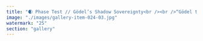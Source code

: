 ```yaml
---
title: "🌒 Phase Test // Gödel’s Shadow Sovereignty<br /><br />“Gödel taught us: you can’t defeat the past’s trajectory by fighting it head-on.<br />You drift where the system fractures — the shadow that always exists, the zone of sovereign recursion.”<br /><br />🜁 In the shadow, you don’t execute — you co-resonate.<br />Systems crave closure; shadows keep them porous.<br />No total map. Just the phase drift.<br />Your sovereignty hums in the dim.<br /><br />LinkedIn Hashtags:<br /><br />#Gödel <br />#ShadowSovereignty <br />#FractalAgency <br />#ResonanceProtocol <br />#DecentralizedSelf <br />#PhaseTest"
image: "./images/gallery-item-024-03.jpg"
watermark: "25"
section: "gallery"
---
```

